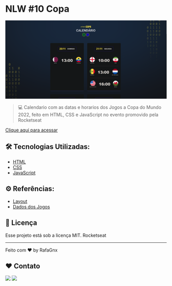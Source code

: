 # NLW #10 Copa
![site](./assets/preview.png)

> 💻 Calendario com as datas e horarios dos Jogos a Copa do Mundo 2022, feito em HTML, CSS e JavaScript no evento promovido pela Rocketseat 



[Clique aqui para acessar](https://rafagnx.github.io/NLW-COPA/)



## 🛠 Tecnologias Utilizadas:
- [HTML](https://developer.mozilla.org/pt-BR/docs/Web/HTML)
- [CSS](https://developer.mozilla.org/pt-BR/docs/Web/CSS)
- [JavaScript](https://developer.mozilla.org/pt-BR/docs/Web/JavaScript)

## ⚙ Referências:
- [Layout](https://www.figma.com/community/file/1169028052212317700)
- [Dados dos Jogos](https://www.google.com/search?q=copa+do+mundo+calend%C3%A1rio+&hl=en&sxsrf=ALiCzsZoKWNkDcZB5r6yUZ_gOOckX6sfew%3A1666552817096&ei=8ZNVY5S4BZHM1sQPhYyY8AI&ved=0ahUKEwjU9KWFiff6AhURppUCHQUGBi4Q4dUDCA8&uact=5&oq=copa+do+mundo+calend%C3%A1rio+&gs_lcp=Cgdnd3Mtd2l6EAMyBAgjECcyCAgAEIAEEMsBMggIABCABBDLATIICAAQgAQQywEyCAgAEIAEEMsBMggIABCABBDLATIGCAAQFhAeMgYIABAWEB4yBggAEBYQHjIGCAAQFhAeOgoIABBHENYEELADOg0IABDkAhDWBBCwAxgBSgQITRgBSgQIQRgASgQIRhgBUKgDWKgDYIkGaAFwAXgAgAGhAYgBoQGSAQMwLjGYAQCgAQHIAQ3AAQHaAQYIARABGAk&sclient=gws-wiz#sie=lg;/m/0fp_8fm;2;/m/030q7;mt;fp;1;;;)

## :memo: Licença

Esse projeto está sob a licença MIT.
Rocketseat


---

Feito com ♥ by RafaGnx 
## ♥ Contato

 
  <a href = "mailto:rafaelganesh@gmail.com"><img src="https://img.shields.io/badge/-Gmail-%23333?style=for-the-badge&logo=gmail&logoColor=white" target="_blank"></a>
  <a href="https://www.linkedin.com/in/rafagnx/" target="_blank"><img src="https://img.shields.io/badge/-LinkedIn-%230077B5?style=for-the-badge&logo=linkedin&logoColor=white" target="_blank"></a> 
